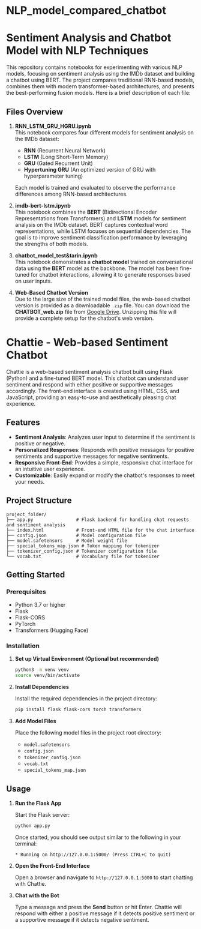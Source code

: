 # NLP_model_compared_chatbot

# Sentiment Analysis and Chatbot Model with NLP Techniques

This repository contains notebooks for experimenting with various NLP models, focusing on sentiment analysis using the IMDb dataset and building a chatbot using BERT. The project compares traditional RNN-based models, combines them with modern transformer-based architectures, and presents the best-performing fusion models. Here is a brief description of each file:

## Files Overview

1. **RNN_LSTM_GRU_HGRU.ipynb**  
   This notebook compares four different models for sentiment analysis on the IMDb dataset:
   - **RNN** (Recurrent Neural Network)
   - **LSTM** (Long Short-Term Memory)
   - **GRU** (Gated Recurrent Unit)
   - **Hypertuning GRU** (An optimized version of GRU with hyperparameter tuning)

   Each model is trained and evaluated to observe the performance differences among RNN-based architectures.

2. **imdb-bert-lstm.ipynb**  
   This notebook combines the **BERT** (Bidirectional Encoder Representations from Transformers) and **LSTM** models for sentiment analysis on the IMDb dataset. BERT captures contextual word representations, while LSTM focuses on sequential dependencies. The goal is to improve sentiment classification performance by leveraging the strengths of both models.

3. **chatbot_model_test&tarin.ipynb**  
   This notebook demonstrates a **chatbot model** trained on conversational data using the **BERT** model as the backbone. The model has been fine-tuned for chatbot interactions, allowing it to generate responses based on user inputs.

4. **Web-Based Chatbot Version**  
  Due to the large size of the trained model files, the web-based chatbot version is provided as a downloadable `.zip` file. You can download the **CHATBOT_web.zip** file from [Google Drive](https://drive.google.com/drive/folders/1zhXXhSUl-BGPIM09-oEp0lAZo-QzWB39?usp=sharing). Unzipping this file will provide a complete setup for the chatbot's web version.

# Chattie - Web-based Sentiment Chatbot

Chattie is a web-based sentiment analysis chatbot built using Flask (Python) and a fine-tuned BERT model. This chatbot can understand user sentiment and respond with either positive or supportive messages accordingly. The front-end interface is created using HTML, CSS, and JavaScript, providing an easy-to-use and aesthetically pleasing chat experience.

## Features

- **Sentiment Analysis**: Analyzes user input to determine if the sentiment is positive or negative.
- **Personalized Responses**: Responds with positive messages for positive sentiments and supportive messages for negative sentiments.
- **Responsive Front-End**: Provides a simple, responsive chat interface for an intuitive user experience.
- **Customizable**: Easily expand or modify the chatbot's responses to meet your needs.

## Project Structure

```
project_folder/
├── app.py                # Flask backend for handling chat requests and sentiment analysis
├── index.html            # Front-end HTML file for the chat interface
├── config.json           # Model configuration file
├── model.safetensors     # Model weight file
├── special_tokens_map.json # Token mapping for tokenizer
├── tokenizer_config.json # Tokenizer configuration file
└── vocab.txt             # Vocabulary file for tokenizer
```

## Getting Started

### Prerequisites

- Python 3.7 or higher
- Flask
- Flask-CORS
- PyTorch
- Transformers (Hugging Face)

### Installation
1. **Set up Virtual Environment (Optional but recommended)**

   ```bash
   python3 -m venv venv
   source venv/bin/activate
   ```

2. **Install Dependencies**

   Install the required dependencies in the project directory:

   ```bash
   pip install flask flask-cors torch transformers
   ```

3. **Add Model Files**

   Place the following model files in the project root directory:

   - `model.safetensors`
   - `config.json`
   - `tokenizer_config.json`
   - `vocab.txt`
   - `special_tokens_map.json`

## Usage

1. **Run the Flask App**

   Start the Flask server:

   ```bash
   python app.py
   ```

   Once started, you should see output similar to the following in your terminal:

   ```
   * Running on http://127.0.0.1:5000/ (Press CTRL+C to quit)
   ```

2. **Open the Front-End Interface**

   Open a browser and navigate to `http://127.0.0.1:5000` to start chatting with Chattie.

3. **Chat with the Bot**

   Type a message and press the **Send** button or hit Enter. Chattie will respond with either a positive message if it detects positive sentiment or a supportive message if it detects negative sentiment.
